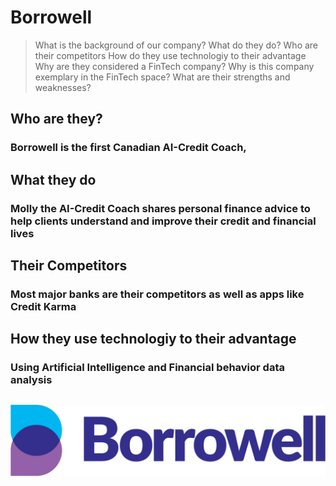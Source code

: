 # Borrowell

>What is the background of our company?
>What do they do?
>Who are their competitors 
>How do they use technologiy to their advantage
>Why are they considered a FinTech company?
>Why is this company exemplary in the FinTech space? What are their strengths and weaknesses?


## Who are they?
###  Borrowell is the first Canadian AI-Credit Coach, 
## What they do
### **Molly** the AI-Credit Coach shares personal finance advice to help clients understand and improve their credit and financial lives
## Their Competitors
### Most major banks are their competitors as well as apps like Credit Karma
## How they use technologiy to their advantage
### Using Artificial Intelligence and Financial behavior data analysis
## 




![Borrowelllogo](borrowell.jpg)